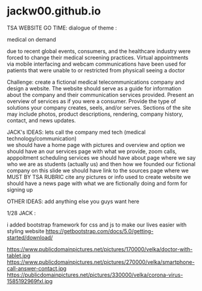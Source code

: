 # jackw00.github.io
TSA WEBSITE GO TIME: 
dialogue of theme :

medical on demand

due to recent global events, consumers, and the healthcare industry were forced to change their medical screening practices. 
Virtual appointments via mobile interfacing and webcam communications have been used for patients that were unable to or restricted from physicall seeing a doctor

Challenge: create a fictional medical telecommunications company and design a website. The website should serve as a guide for information about the company and their 
communication services provided. Present an overview of services as if you were a consumer. Provide the type of solutions your company creates, seels, and/or serves. 
Sections of the site may include photos, product descriptions, rendering, company history, contact, and news updates.



JACK's IDEAS:
lets call the company med tech (medical technology/communication)  
we should have a home page with pictures and overview and option
we should have an our services page with what we provide, zoom calls, apppoitment scheduling services
we should have about page  where we say who we are as students (actually us) and then how we founded our fictional company
  on this slide we should have link to the sources page where we MUST BY TSA RUBRIC cite any pictures or info used to create website
we should have a news page with what we are fictionally doing and form for signing up


OTHER IDEAS:
add anything else you guys want here



1/28 JACK : 

i added bootstrap framework for css and js to make our lives easier with styling website https://getbootstrap.com/docs/5.0/getting-started/download/

https://www.publicdomainpictures.net/pictures/170000/velka/doctor-with-tablet.jpg
https://www.publicdomainpictures.net/pictures/270000/velka/smartphone-call-answer-contact.jpg
https://publicdomainpictures.net/pictures/330000/velka/corona-virus-1585192969fxl.jpg
